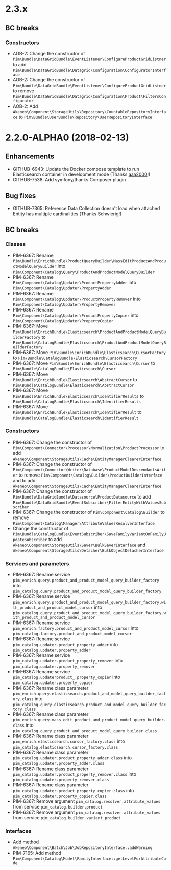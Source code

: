 # 2.3.x

## BC breaks

### Constructors

- AOB-2: Change the constructor of `Pim\Bundle\DataGridBundle\EventListener\ConfigureProductGridListner` to add `Pim\Bundle\DataGridBundle\Datagrid\Configuration\ConfiguratorInterface`
- AOB-2: Change the constructor of `Pim\Bundle\DataGridBundle\EventListener\ConfigureProductGridListner` to remove `Pim\Bundle\DataGridBundle\Datagrid\Configuration\Product\FiltersConfigurator`
- AOB-2: Add `Akeneo\Component\StorageUtils\Repository\CountableRepositoryInterface` to `Pim\Bundle\UserBundle\Repository\UserRepositoryInterface`

# 2.2.0-ALPHA0 (2018-02-13)

## Enhancements

- GITHUB-6943: Update the Docker compose template to run Elasticsearch container in development mode (Thanks [aaa2000](https://github.com/aaa2000)!)
- GITHUB-7538: Add symfony/thanks Composer plugin

## Bug fixes

- GITHUB-7365: Reference Data Collection doesn't load when attached Entity has multiple cardinalities (Thanks Schwierig!)

## BC breaks

### Classes

- PIM-6367: Rename `Pim\Bundle\EnrichBundle\ProductQueryBuilder\MassEditProductAndProductModelQueryBuilder` into `Pim\Component\Catalog\Query\ProductAndProductModelQueryBuilder`
- PIM-6367: Rename `Pim\Component\Catalog\Updater\ProductPropertyAdder` into `Pim\Component\Catalog\Updater\PropertyAdder`
- PIM-6367: Rename `Pim\Component\Catalog\Updater\ProductPropertyRemover` into `Pim\Component\Catalog\Updater\PropertyRemover`
- PIM-6367: Rename `Pim\Component\Catalog\Updater\ProductPropertyCopier` into `Pim\Component\Catalog\Updater\PropertyCopier`
- PIM-6367: Move `Pim\Bundle\EnrichBundle\Elasticsearch\ProductAndProductModelQueryBuilderFactory` to `Pim\Bundle\CatalogBundle\Elasticsearch\ProductAndProductModelQueryBuilderFactory`
- PIM-6367: Move `Pim\Bundle\EnrichBundle\Elasticsearch\CursorFactory` to `Pim\Bundle\CatalogBundle\Elasticsearch\CursorFactory`
- PIM-6367: Move `Pim\Bundle\EnrichBundle\Elasticsearch\Cursor` to `Pim\Bundle\CatalogBundle\Elasticsearch\Cursor`
- PIM-6367: Move `Pim\Bundle\EnrichBundle\Elasticsearch\AbstractCursor` to `Pim\Bundle\CatalogBundle\Elasticsearch\AbstractCursor`
- PIM-6367: Move `Pim\Bundle\EnrichBundle\Elasticsearch\IdentifierResults` to `Pim\Bundle\CatalogBundle\Elasticsearch\IdentifierResults`
- PIM-6367: Move `Pim\Bundle\EnrichBundle\Elasticsearch\IdentifierResult` to `Pim\Bundle\CatalogBundle\Elasticsearch\IdentifierResult`

### Constructors

- PIM-6367: Change the constructor of `Pim\Component\Connector\Processor\Normalization\ProductProcessor` to add `Akeneo\Component\StorageUtils\Cache\EntityManagerClearerInterface`
- PIM-6367: Change the constructor of `Pim\Component\Connector\Writer\Database\ProductModelDescendantsWriter` to remove `Pim\Component\Catalog\Builder\ProductBuilderInterface`
    and to add `Akeneo\Component\StorageUtils\Cache\EntityManagerClearerInterface`
- PIM-6367: Change the constructor of `Pim\Bundle\DataGridBundle\Datasource\ProductDatasource` to add `Pim\Bundle\DataGridBundle\EventSubscriber\FilterEntityWithValuesSubscriber`
- PIM-6367: Change the constructor of `Pim\Component\Catalog\Builder` to remove `Pim\Component\Catalog\Manager\AttributeValuesResolverInterface`
- Change the constructor of `Pim\Bundle\CatalogBundle\EventSubscriber\SaveFamilyVariantOnFamilyUpdateSubscriber` to add `Akeneo\Component\StorageUtils\Saver\BulkSaverInterface` and `Akeneo\Component\StorageUtils\Detacher\BulkObjectDetacherInterface`

### Services and parameters

- PIM-6367: Rename service `pim_enrich.query.product_and_product_model_query_builder_factory` into `pim_catalog.query.product_and_product_model_query_builder_factory`
- PIM-6367: Rename service `pim_enrich.query.product_and_product_model_query_builder_factory.with_product_and_product_model_cursor` into `pim_catalog.query.product_and_product_model_query_builder_factory.with_product_and_product_model_cursor`
- PIM-6367: Rename service `pim_enrich.factory.product_and_product_model_cursor` into `pim_catalog.factory.product_and_product_model_cursor`
- PIM-6367: Rename service `pim_catalog.updater.product_property_adder` into `pim_catalog.updater.property_adder`
- PIM-6367: Rename service `pim_catalog.updater.product_property_remover` into `pim_catalog.updater.property_remover`
- PIM-6367: Rename service `pim_catalog.updaterproduct_.property_copier` into `pim_catalog.updater.property_copier`
- PIM-6367: Rename class parameter `pim_enrich.query.elasticsearch.product_and_model_query_builder_factory.class` into `pim_catalog.query.elasticsearch.product_and_model_query_builder_factory.class`
- PIM-6367: Rename class parameter `pim_enrich.query.mass_edit_product_and_product_model_query_builder.class` into `pim_catalog.query.product_and_product_model_query_builder.class`
- PIM-6367: Rename class parameter `pim_enrich.elasticsearch.cursor_factory.class` into `pim_catalog.elasticsearch.cursor_factory.class`
- PIM-6367: Rename class parameter `pim_catalog.updater.product_property_adder.class` into `pim_catalog.updater.property_adder.class`
- PIM-6367: Rename class parameter `pim_catalog.updater.product_property_remover.class` into `pim_catalog.updater.property_remover.class`
- PIM-6367: Rename class parameter `pim_catalog.updater.product_property_copier.class` into `pim_catalog.updater.property_copier.class`
- PIM-6367: Remove argument `pim_catalog.resolver.attribute_values` from service `pim_catalog.builder.product`
- PIM-6367: Remove argument `pim_catalog.resolver.attribute_values` from service `pim_catalog.builder.variant_product`

### Interfaces

- Add method `Akeneo\Component\Batch\Job\JobRepositoryInterface::addWarning`
- PIM-7165: Add method `Pim\Component\Catalog\Model\FamilyInterface::getLevelForAttributeCode`
